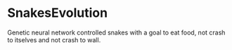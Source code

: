 # SnakesEvolution
Genetic neural network controlled snakes with a goal to eat food, not crash to itselves and not crash to wall.
